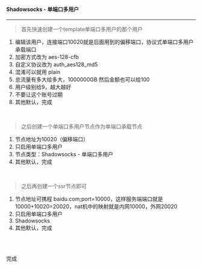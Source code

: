 #### Shadowsocks - 单端口多用户


------

> 首先快速创建一个template单端口多用户的那个用户

1. 编辑该用户，连接端口10020就是后面用到的偏移端口，协议式单端口多用户承载端口
2. 加密方式改为 aes-128-cfb
3. 自定义协议改为 auth_aes128_md5
4. 混淆可以就用 plain
5. 总流量有多大给多大，1000000GB 然后金额也可以给100
6. 用户级别给9，越大越好
7. 不要让这个账号过期
8. 其他默认，完成


<br>


> 之后创建一个单端口多用户节点作为单端口承载节点

1. 节点地址为10020（偏移端口）
2. 只启用单端口多用户
3. 节点类型：Shadowsocks - 单端口多用户
4. 其他默认，完成


<br>


> 之后再创建一个ssr节点即可

1. 节点地址可携程 baidu.com;port=10000，这样服务端端口就是10000+10020=20020，nat机中的映射就是内网10000，外网20020
2. 只启用单端口多用户
3. Shadowsocks
4. 其他默认，完成

<br>


<br>


完成
